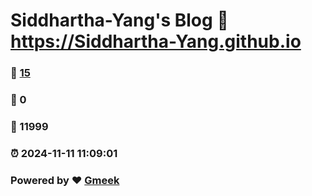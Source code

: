 # Siddhartha-Yang's Blog :link: https://Siddhartha-Yang.github.io 
### :page_facing_up: [15](https://Siddhartha-Yang.github.io/tag.html) 
### :speech_balloon: 0 
### :hibiscus: 11999 
### :alarm_clock: 2024-11-11 11:09:01 
### Powered by :heart: [Gmeek](https://github.com/Meekdai/Gmeek)
